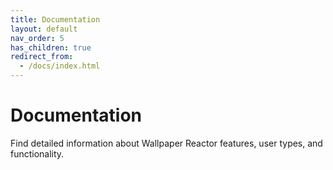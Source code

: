```yaml
---
title: Documentation
layout: default
nav_order: 5
has_children: true
redirect_from:
  - /docs/index.html
---
```


# Documentation

Find detailed information about Wallpaper Reactor features, user types, and functionality.